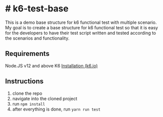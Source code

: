 # # k6-test-base

This is a demo base structure for k6 functional test with multiple scenario.
My goal is to create a base structure for k6 functional test so that it is easy for the developers to have their test script written and tested according to the scenarios and functionality.

## Requirements
Node.JS v12 and above
K6 [Installation (k6.io)](https://k6.io/docs/get-started/installation/)

## Instructions

 1. clone the repo
 2. navigate into the cloned project
 3. run ``npm install ``
 4. after everything is done, run ``yarn run test``

